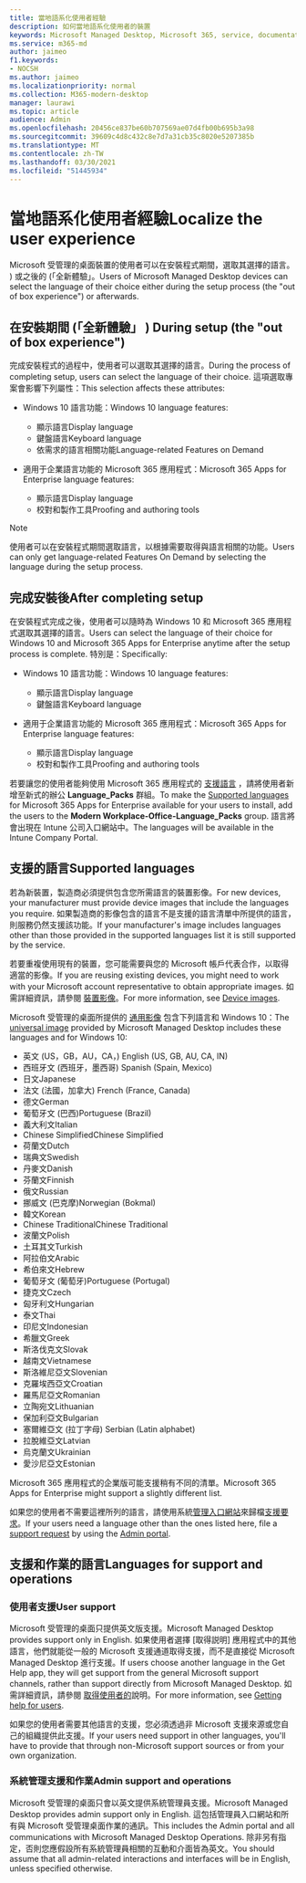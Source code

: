 ```yaml
---
title: 當地語系化使用者經驗
description: 如何當地語系化使用者的裝置
keywords: Microsoft Managed Desktop, Microsoft 365, service, documentation
ms.service: m365-md
author: jaimeo
f1.keywords:
- NOCSH
ms.author: jaimeo
ms.localizationpriority: normal
ms.collection: M365-modern-desktop
manager: laurawi
ms.topic: article
audience: Admin
ms.openlocfilehash: 20456ce837be60b707569ae07d4fb00b695b3a98
ms.sourcegitcommit: 39609c4d8c432c8e7d7a31cb35c8020e5207385b
ms.translationtype: MT
ms.contentlocale: zh-TW
ms.lasthandoff: 03/30/2021
ms.locfileid: "51445934"
---
```

# <a name="localize-the-user-experience"></a><span data-ttu-id="8051e-104">當地語系化使用者經驗</span><span class="sxs-lookup"><span data-stu-id="8051e-104">Localize the user experience</span></span>

<span data-ttu-id="8051e-105">Microsoft 受管理的桌面裝置的使用者可以在安裝程式期間，選取其選擇的語言。 ) 或之後的 (「全新體驗」。</span><span class="sxs-lookup"><span data-stu-id="8051e-105">Users of Microsoft Managed Desktop devices can select the language of their choice either during the setup process (the "out of box experience") or afterwards.</span></span>

## <a name="during-setup-the-out-of-box-experience"></a><span data-ttu-id="8051e-106">在安裝期間 (「全新體驗」 ) </span><span class="sxs-lookup"><span data-stu-id="8051e-106">During setup (the "out of box experience")</span></span>

<span data-ttu-id="8051e-107">完成安裝程式的過程中，使用者可以選取其選擇的語言。</span><span class="sxs-lookup"><span data-stu-id="8051e-107">During the process of completing setup, users can select the language of their choice.</span></span> <span data-ttu-id="8051e-108">這項選取專案會影響下列屬性：</span><span class="sxs-lookup"><span data-stu-id="8051e-108">This selection affects these attributes:</span></span>

- <span data-ttu-id="8051e-109">Windows 10 語言功能：</span><span class="sxs-lookup"><span data-stu-id="8051e-109">Windows 10 language features:</span></span>
    - <span data-ttu-id="8051e-110">顯示語言</span><span class="sxs-lookup"><span data-stu-id="8051e-110">Display language</span></span>
    - <span data-ttu-id="8051e-111">鍵盤語言</span><span class="sxs-lookup"><span data-stu-id="8051e-111">Keyboard language</span></span>
    - <span data-ttu-id="8051e-112">依需求的語言相關功能</span><span class="sxs-lookup"><span data-stu-id="8051e-112">Language-related Features on Demand</span></span>

- <span data-ttu-id="8051e-113">適用于企業語言功能的 Microsoft 365 應用程式：</span><span class="sxs-lookup"><span data-stu-id="8051e-113">Microsoft 365 Apps for Enterprise language features:</span></span>
    - <span data-ttu-id="8051e-114">顯示語言</span><span class="sxs-lookup"><span data-stu-id="8051e-114">Display language</span></span>
    - <span data-ttu-id="8051e-115">校對和製作工具</span><span class="sxs-lookup"><span data-stu-id="8051e-115">Proofing and authoring tools</span></span>

> [!NOTE]
> <span data-ttu-id="8051e-116">使用者可以在安裝程式期間選取語言，以根據需要取得與語言相關的功能。</span><span class="sxs-lookup"><span data-stu-id="8051e-116">Users can only get language-related Features On Demand by selecting the language during the setup process.</span></span>

## <a name="after-completing-setup"></a><span data-ttu-id="8051e-117">完成安裝後</span><span class="sxs-lookup"><span data-stu-id="8051e-117">After completing setup</span></span>

<span data-ttu-id="8051e-118">在安裝程式完成之後，使用者可以隨時為 Windows 10 和 Microsoft 365 應用程式選取其選擇的語言。</span><span class="sxs-lookup"><span data-stu-id="8051e-118">Users can select the language of their choice for Windows 10 and Microsoft 365 Apps for Enterprise anytime after the setup process is complete.</span></span> <span data-ttu-id="8051e-119">特別是：</span><span class="sxs-lookup"><span data-stu-id="8051e-119">Specifically:</span></span>

- <span data-ttu-id="8051e-120">Windows 10 語言功能：</span><span class="sxs-lookup"><span data-stu-id="8051e-120">Windows 10 language features:</span></span>
    - <span data-ttu-id="8051e-121">顯示語言</span><span class="sxs-lookup"><span data-stu-id="8051e-121">Display language</span></span>
    - <span data-ttu-id="8051e-122">鍵盤語言</span><span class="sxs-lookup"><span data-stu-id="8051e-122">Keyboard language</span></span>

- <span data-ttu-id="8051e-123">適用于企業語言功能的 Microsoft 365 應用程式：</span><span class="sxs-lookup"><span data-stu-id="8051e-123">Microsoft 365 Apps for Enterprise language features:</span></span>
    - <span data-ttu-id="8051e-124">顯示語言</span><span class="sxs-lookup"><span data-stu-id="8051e-124">Display language</span></span>
    - <span data-ttu-id="8051e-125">校對和製作工具</span><span class="sxs-lookup"><span data-stu-id="8051e-125">Proofing and authoring tools</span></span>

<span data-ttu-id="8051e-126">若要讓您的使用者能夠使用 Microsoft 365 應用程式的 [支援語言](#supported-languages) ，請將使用者新增至新式的辦公 **Language_Packs** 群組。</span><span class="sxs-lookup"><span data-stu-id="8051e-126">To make the [Supported languages](#supported-languages) for Microsoft 365 Apps for Enterprise available for your users to install, add the users to the **Modern Workplace-Office-Language_Packs** group.</span></span> <span data-ttu-id="8051e-127">語言將會出現在 Intune 公司入口網站中。</span><span class="sxs-lookup"><span data-stu-id="8051e-127">The languages will be available in the Intune Company Portal.</span></span>


## <a name="supported-languages"></a><span data-ttu-id="8051e-128">支援的語言</span><span class="sxs-lookup"><span data-stu-id="8051e-128">Supported languages</span></span>

<span data-ttu-id="8051e-129">若為新裝置，製造商必須提供包含您所需語言的裝置影像。</span><span class="sxs-lookup"><span data-stu-id="8051e-129">For new devices, your manufacturer must provide device images that include the languages you require.</span></span> <span data-ttu-id="8051e-130">如果製造商的影像包含的語言不是支援的語言清單中所提供的語言，則服務仍然支援該功能。</span><span class="sxs-lookup"><span data-stu-id="8051e-130">If your manufacturer's image includes languages other than those provided in the supported languages list it is still supported by the service.</span></span>

<span data-ttu-id="8051e-131">若要重複使用現有的裝置，您可能需要與您的 Microsoft 帳戶代表合作，以取得適當的影像。</span><span class="sxs-lookup"><span data-stu-id="8051e-131">If you are reusing existing devices, you might need to work with your Microsoft account representative to obtain appropriate images.</span></span> <span data-ttu-id="8051e-132">如需詳細資訊，請參閱 [裝置影像](../service-description/device-images.md)。</span><span class="sxs-lookup"><span data-stu-id="8051e-132">For more information, see [Device images](../service-description/device-images.md).</span></span>

<span data-ttu-id="8051e-133">Microsoft 受管理的桌面所提供的 [通用影像](../service-description/device-images.md#universal-image) 包含下列語言和 Windows 10：</span><span class="sxs-lookup"><span data-stu-id="8051e-133">The [universal image](../service-description/device-images.md#universal-image) provided by Microsoft Managed Desktop includes these languages and for Windows 10:</span></span>

- <span data-ttu-id="8051e-134">英文 (US，GB，AU，CA，) </span><span class="sxs-lookup"><span data-stu-id="8051e-134">English (US, GB, AU, CA, IN)</span></span>
- <span data-ttu-id="8051e-135">西班牙文 (西班牙，墨西哥) </span><span class="sxs-lookup"><span data-stu-id="8051e-135">Spanish (Spain, Mexico)</span></span>
- <span data-ttu-id="8051e-136">日文</span><span class="sxs-lookup"><span data-stu-id="8051e-136">Japanese</span></span>
- <span data-ttu-id="8051e-137">法文 (法國，加拿大) </span><span class="sxs-lookup"><span data-stu-id="8051e-137">French (France, Canada)</span></span>
- <span data-ttu-id="8051e-138">德文</span><span class="sxs-lookup"><span data-stu-id="8051e-138">German</span></span>
- <span data-ttu-id="8051e-139">葡萄牙文 (巴西)</span><span class="sxs-lookup"><span data-stu-id="8051e-139">Portuguese (Brazil)</span></span>
- <span data-ttu-id="8051e-140">義大利文</span><span class="sxs-lookup"><span data-stu-id="8051e-140">Italian</span></span>
- <span data-ttu-id="8051e-141">Chinese Simplified</span><span class="sxs-lookup"><span data-stu-id="8051e-141">Chinese Simplified</span></span>
- <span data-ttu-id="8051e-142">荷蘭文</span><span class="sxs-lookup"><span data-stu-id="8051e-142">Dutch</span></span>  
- <span data-ttu-id="8051e-143">瑞典文</span><span class="sxs-lookup"><span data-stu-id="8051e-143">Swedish</span></span>
- <span data-ttu-id="8051e-144">丹麥文</span><span class="sxs-lookup"><span data-stu-id="8051e-144">Danish</span></span>  
- <span data-ttu-id="8051e-145">芬蘭文</span><span class="sxs-lookup"><span data-stu-id="8051e-145">Finnish</span></span> 
- <span data-ttu-id="8051e-146">俄文</span><span class="sxs-lookup"><span data-stu-id="8051e-146">Russian</span></span> 
- <span data-ttu-id="8051e-147">挪威文 (巴克摩)</span><span class="sxs-lookup"><span data-stu-id="8051e-147">Norwegian (Bokmal)</span></span>
- <span data-ttu-id="8051e-148">韓文</span><span class="sxs-lookup"><span data-stu-id="8051e-148">Korean</span></span>
- <span data-ttu-id="8051e-149">Chinese Traditional</span><span class="sxs-lookup"><span data-stu-id="8051e-149">Chinese Traditional</span></span>
- <span data-ttu-id="8051e-150">波蘭文</span><span class="sxs-lookup"><span data-stu-id="8051e-150">Polish</span></span>
- <span data-ttu-id="8051e-151">土耳其文</span><span class="sxs-lookup"><span data-stu-id="8051e-151">Turkish</span></span>
- <span data-ttu-id="8051e-152">阿拉伯文</span><span class="sxs-lookup"><span data-stu-id="8051e-152">Arabic</span></span>
- <span data-ttu-id="8051e-153">希伯來文</span><span class="sxs-lookup"><span data-stu-id="8051e-153">Hebrew</span></span>
- <span data-ttu-id="8051e-154">葡萄牙文 (葡萄牙)</span><span class="sxs-lookup"><span data-stu-id="8051e-154">Portuguese (Portugal)</span></span>
- <span data-ttu-id="8051e-155">捷克文</span><span class="sxs-lookup"><span data-stu-id="8051e-155">Czech</span></span>
- <span data-ttu-id="8051e-156">匈牙利文</span><span class="sxs-lookup"><span data-stu-id="8051e-156">Hungarian</span></span>
- <span data-ttu-id="8051e-157">泰文</span><span class="sxs-lookup"><span data-stu-id="8051e-157">Thai</span></span>
- <span data-ttu-id="8051e-158">印尼文</span><span class="sxs-lookup"><span data-stu-id="8051e-158">Indonesian</span></span>
- <span data-ttu-id="8051e-159">希臘文</span><span class="sxs-lookup"><span data-stu-id="8051e-159">Greek</span></span>
- <span data-ttu-id="8051e-160">斯洛伐克文</span><span class="sxs-lookup"><span data-stu-id="8051e-160">Slovak</span></span>
- <span data-ttu-id="8051e-161">越南文</span><span class="sxs-lookup"><span data-stu-id="8051e-161">Vietnamese</span></span>
- <span data-ttu-id="8051e-162">斯洛維尼亞文</span><span class="sxs-lookup"><span data-stu-id="8051e-162">Slovenian</span></span>
- <span data-ttu-id="8051e-163">克羅埃西亞文</span><span class="sxs-lookup"><span data-stu-id="8051e-163">Croatian</span></span>
- <span data-ttu-id="8051e-164">羅馬尼亞文</span><span class="sxs-lookup"><span data-stu-id="8051e-164">Romanian</span></span>
- <span data-ttu-id="8051e-165">立陶宛文</span><span class="sxs-lookup"><span data-stu-id="8051e-165">Lithuanian</span></span>
- <span data-ttu-id="8051e-166">保加利亞文</span><span class="sxs-lookup"><span data-stu-id="8051e-166">Bulgarian</span></span>
- <span data-ttu-id="8051e-167">塞爾維亞文 (拉丁字母) </span><span class="sxs-lookup"><span data-stu-id="8051e-167">Serbian (Latin alphabet)</span></span>
- <span data-ttu-id="8051e-168">拉脫維亞文</span><span class="sxs-lookup"><span data-stu-id="8051e-168">Latvian</span></span>
- <span data-ttu-id="8051e-169">烏克蘭文</span><span class="sxs-lookup"><span data-stu-id="8051e-169">Ukrainian</span></span>
- <span data-ttu-id="8051e-170">愛沙尼亞文</span><span class="sxs-lookup"><span data-stu-id="8051e-170">Estonian</span></span>

<span data-ttu-id="8051e-171">Microsoft 365 應用程式的企業版可能支援稍有不同的清單。</span><span class="sxs-lookup"><span data-stu-id="8051e-171">Microsoft 365 Apps for Enterprise might support a slightly different list.</span></span>

<span data-ttu-id="8051e-172">如果您的使用者不需要這裡所列的語言，請使用系統[管理入口網站](access-admin-portal.md)來歸檔[支援要求](../working-with-managed-desktop/admin-support.md)。</span><span class="sxs-lookup"><span data-stu-id="8051e-172">If your users need a language other than the ones listed here, file a [support request](../working-with-managed-desktop/admin-support.md) by using the [Admin portal](access-admin-portal.md).</span></span>

## <a name="languages-for-support-and-operations"></a><span data-ttu-id="8051e-173">支援和作業的語言</span><span class="sxs-lookup"><span data-stu-id="8051e-173">Languages for support and operations</span></span>

### <a name="user-support"></a><span data-ttu-id="8051e-174">使用者支援</span><span class="sxs-lookup"><span data-stu-id="8051e-174">User support</span></span>
<span data-ttu-id="8051e-175">Microsoft 受管理的桌面只提供英文版支援。</span><span class="sxs-lookup"><span data-stu-id="8051e-175">Microsoft Managed Desktop provides support only in English.</span></span> <span data-ttu-id="8051e-176">如果使用者選擇 [取得説明] 應用程式中的其他語言，他們就能從一般的 Microsoft 支援通道取得支援，而不是直接從 Microsoft Managed Desktop 進行支援。</span><span class="sxs-lookup"><span data-stu-id="8051e-176">If users choose another language in the Get Help app, they will get support from the general Microsoft support channels, rather than support directly from Microsoft Managed Desktop.</span></span> <span data-ttu-id="8051e-177">如需詳細資訊，請參閱 [取得使用者的](../working-with-managed-desktop/end-user-support.md)說明。</span><span class="sxs-lookup"><span data-stu-id="8051e-177">For more information, see [Getting help for users](../working-with-managed-desktop/end-user-support.md).</span></span>

<span data-ttu-id="8051e-178">如果您的使用者需要其他語言的支援，您必須透過非 Microsoft 支援來源或您自己的組織提供此支援。</span><span class="sxs-lookup"><span data-stu-id="8051e-178">If your users need support in other languages, you'll have to provide that through non-Microsoft support sources or from your own organization.</span></span>

### <a name="admin-support-and-operations"></a><span data-ttu-id="8051e-179">系統管理支援和作業</span><span class="sxs-lookup"><span data-stu-id="8051e-179">Admin support and operations</span></span>
<span data-ttu-id="8051e-180">Microsoft 受管理的桌面只會以英文提供系統管理員支援。</span><span class="sxs-lookup"><span data-stu-id="8051e-180">Microsoft Managed Desktop provides admin support only in English.</span></span> <span data-ttu-id="8051e-181">這包括管理員入口網站和所有與 Microsoft 受管理桌面作業的通訊。</span><span class="sxs-lookup"><span data-stu-id="8051e-181">This includes the Admin portal and all communications with Microsoft Managed Desktop Operations.</span></span> <span data-ttu-id="8051e-182">除非另有指定，否則您應假設所有系統管理員相關的互動和介面皆為英文。</span><span class="sxs-lookup"><span data-stu-id="8051e-182">You should assume that all admin-related interactions and interfaces will be in English, unless specified otherwise.</span></span>



